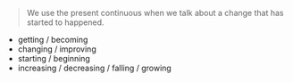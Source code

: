 > We use the present continuous when we talk about a change that has started to happened.

- getting / becoming
- changing / improving
- starting / beginning
- increasing / decreasing / falling / growing
